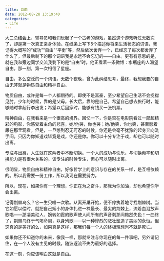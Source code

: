 ```yaml
---
title: 自由
date: 2012-08-28 13:19:40
categories:
- Life
---
```


大二总结会上，辅导员和我们玩起了一个古老的游戏，虽然这个游戏听过无数次了，却是第一次真正亲身体验。在纸条上写下5个描述你将来生活状态的词语，我记得大概写的“成功”“自由”“平衡”等，然后依次舍弃一个，已经忘了每次都舍弃了什么了，但最后剩下的那个词语我是永远不会忘记的——自由。更有有意思的是，就在我和旁边同学交流我剩下的是“自由”时，他正看着一条微博：水瓶座的人渴望自由。那一刻，第一次相信了星座。

自由，多么空泛的一个词语。无数个夜晚，曾为此纠结思考，最终，我想我要的自由无非就是物质自由和精神自由。

<!-- more -->

物质自由，或许是每一个人都期待的。即使不是富豪，至少希望自己生活不会捉襟见肘。少年的时候，靠的是父母。长大后，靠的是自己。希望自己想去旅行时，能够随时拿起行李出发；希望以后回家时，能够有钱买一张机票。


精神自由，在我看来是一个很高的境界。回忆一下，你是否在电影院看过一部超精彩的电影，你感受着主角的悲喜，她/他哭，你也哭；她/他笑，你也笑，甚至憋着尿在那里观看。但是，一旦憋到忍无可忍的时候，你还是会毫不犹豫的起身奔向洗手间。只因为你知道戏毕竟是戏，你还是你。你可以十分专注于戏，却也可以随时出离。

专注与出离，人生就在这两者中不断切换。一个人的成功与快乐，与切换频率和切换能力是有很大关系的。该专注的时候专注，但心可以随时出离。

很明显，物质自由和精神自由，好像哲学上的意识与存在的关系一样，是互相依赖的。所以我需要一份工作，所以我现在需要努力。

所以，现在，如果你有一个理想，你正在为之奋斗，那我为你加油，却也希望你学会出离。

记得荆棘鸟么？它一生只唱一次歌。从离开巢开始，便不停执着地寻找荆棘树。当它如愿以偿时，就把自己娇小的身体扎进一株最长、最尖的荆棘上，流着血泪放声歌唱——那凄美动人、婉转如霞的歌声使人间所有的声音刹那间黯然失色！一曲终了，荆棘鸟终于气竭命陨，以身殉歌——以一种惨烈的悲壮塑造了美丽的永恒。但这真的是美好的么，如果真是这样，那我们每一个人的终极理想岂不就是死亡。

如果你还不知道你的未来，像我一样，那就专注与你现在的每一件事吧，另外请记住，在一个人没有主见的时候，随波逐流不失为最好的选择。

在这一刻，你应该明白这就是自由。
